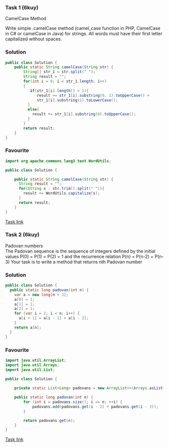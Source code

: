 ### Task 1 (6kuy)
CamelCase Method 

Write simple .camelCase method (camel_case function in PHP, CamelCase in C# or camelCase in Java) for strings. All words must have their first letter capitalized without spaces. 

### Solution
```java
public class Solution {
    public static String camelCase(String str) {
        String[] str_1 = str.split(" ");
        String result = "";
        for(int i = 0; i < str_1.length; i++)
        {
           if(str_1[i].length() > 1){
              result += str_1[i].substring(0, 1).toUpperCase() + 
              str_1[i].substring(1).toLowerCase();
          }
          else{
            result += str_1[i].substring(0).toUpperCase();
          }
        }
        return result;
    }
}
```
### Favourite
```java
import org.apache.commons.lang3.text.WordUtils;

public class Solution {

    public static String camelCase(String str) {
      String result = ""; 
      for(String s : str.trim().split(" ")){
        result += WordUtils.capitalize(s);
      }
      return result;    
    }
}
```
[Task link](https://www.codewars.com/kata/587731fda577b3d1b0001196)
### Task 2 (6kuy)
Padovan numbers   
The Padovan sequence is the sequence of integers defined by the initial values
P(0) = P(1) = P(2) = 1
and the recurrence relation
P(n) = P(n-2) + P(n-3)
Your task is to write a method that returns nth Padovan number 
### Solution
```java
public class Solution {
  public static long padovan(int n) {
    var a = new long[n + 3];
    a[0] = 1;
    a[1] = 1;
    a[2] = 1;
    for (var i = 2; i < n; i++) {
      a[i + 1] = a[i - 1] + a[i - 2];
    }
    return a[n];
  }
}                
```
### Favourite
```java
import java.util.ArrayList;
import java.util.Arrays;
import java.util.List;

public class Solution {
  
    private static List<Long> padovans = new ArrayList<>(Arrays.asList(1L, 1L, 1L));

    public static long padovan(int n) {
        for (int i = padovans.size(); i <= n; ++i) {
            padovans.add(padovans.get(i - 2) + padovans.get(i - 3));
        }

        return padovans.get(n);
    }
}
```
[Task link](https://www.codewars.com/kata/5803ee0ed5438edcc9000087)